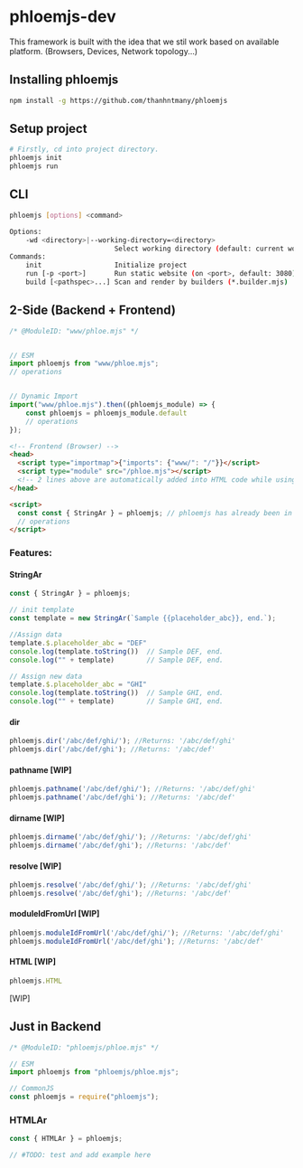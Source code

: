 # phloemjs-dev

This framework is built with the idea that we stil work based on available platform. (Browsers, Devices, Network topology...)


## Installing phloemjs
```bash
npm install -g https://github.com/thanhntmany/phloemjs
```

## Setup project
```bash
# Firstly, cd into project directory.
phloemjs init
phloemjs run
```

## CLI

```bash
phloemjs [options] <command>

Options:
    -wd <directory>|--working-directory=<directory>
                          Select working directory (default: current working directory)
Commands:
    init                  Initialize project
    run [-p <port>]       Run static website (on <port>, default: 3080)
    build [<pathspec>...] Scan and render by builders (*.builder.mjs)
```

## 2-Side (Backend + Frontend)

```javascript
/* @ModuleID: "www/phloe.mjs" */


// ESM
import phloemjs from "www/phloe.mjs";
// operations


// Dynamic Import
import("www/phloe.mjs").then((phloemjs_module) => {
    const phloemjs = phloemjs_module.default
    // operations
});
```

```html
<!-- Frontend (Browser) -->
<head>
  <script type="importmap">{"imports": {"www/": "/"}}</script>
  <script type="module" src="/phloe.mjs"></script>
  <!-- 2 lines above are automatically added into HTML code while using HTMLAr -->
</head>

<script>
  const const { StringAr } = phloemjs; // phloemjs has already been in global
  // operations
</script>
```


### Features:

#### StringAr

```javascript
const { StringAr } = phloemjs;

// init template
const template = new StringAr(`Sample {{placeholder_abc}}, end.`);

//Assign data
template.$.placeholder_abc = "DEF"
console.log(template.toString())  // Sample DEF, end.
console.log("" + template)        // Sample DEF, end.

// Assign new data
template.$.placeholder_abc = "GHI"
console.log(template.toString())  // Sample GHI, end.
console.log("" + template)        // Sample GHI, end.
```

#### dir
```javascript
phloemjs.dir('/abc/def/ghi/'); //Returns: '/abc/def/ghi'
phloemjs.dir('/abc/def/ghi'); //Returns: '/abc/def'
```

#### pathname [WIP]
```javascript
phloemjs.pathname('/abc/def/ghi/'); //Returns: '/abc/def/ghi'
phloemjs.pathname('/abc/def/ghi'); //Returns: '/abc/def'
```

#### dirname [WIP]
```javascript
phloemjs.dirname('/abc/def/ghi/'); //Returns: '/abc/def/ghi'
phloemjs.dirname('/abc/def/ghi'); //Returns: '/abc/def'
```

#### resolve [WIP]
```javascript
phloemjs.resolve('/abc/def/ghi/'); //Returns: '/abc/def/ghi'
phloemjs.resolve('/abc/def/ghi'); //Returns: '/abc/def'
```

#### moduleIdFromUrl [WIP]
```javascript
phloemjs.moduleIdFromUrl('/abc/def/ghi/'); //Returns: '/abc/def/ghi'
phloemjs.moduleIdFromUrl('/abc/def/ghi'); //Returns: '/abc/def'
```

#### HTML [WIP]
```javascript
phloemjs.HTML
```
[WIP]


## Just in Backend
```javascript
/* @ModuleID: "phloemjs/phloe.mjs" */

// ESM
import phloemjs from "phloemjs/phloe.mjs";

// CommonJS
const phloemjs = require("phloemjs");
```

### HTMLAr
```javascript
const { HTMLAr } = phloemjs;

// #TODO: test and add example here
```
